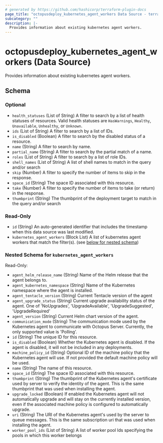 ```yaml
---
# generated by https://github.com/hashicorp/terraform-plugin-docs
page_title: "octopusdeploy_kubernetes_agent_workers Data Source - terraform-provider-octopusdeploy"
subcategory: ""
description: |-
  Provides information about existing kubernetes agent workers.
---
```


# octopusdeploy_kubernetes_agent_workers (Data Source)

Provides information about existing kubernetes agent workers.



<!-- schema generated by tfplugindocs -->
## Schema

### Optional

- `health_statuses` (List of String) A filter to search by a list of health statuses of resources. Valid health statuses are `HasWarnings`, `Healthy`, `Unavailable`, `Unhealthy`, or `Unknown`.
- `ids` (List of String) A filter to search by a list of IDs.
- `is_disabled` (Boolean) A filter to search by the disabled status of a resource.
- `name` (String) A filter to search by name.
- `partial_name` (String) A filter to search by the partial match of a name.
- `roles` (List of String) A filter to search by a list of role IDs.
- `shell_names` (List of String) A list of shell names to match in the query and/or search
- `skip` (Number) A filter to specify the number of items to skip in the response.
- `space_id` (String) The space ID associated with this resource.
- `take` (Number) A filter to specify the number of items to take (or return) in the response.
- `thumbprint` (String) The thumbprint of the deployment target to match in the query and/or search

### Read-Only

- `id` (String) An auto-generated identifier that includes the timestamp when this data source was last modified.
- `kubernetes_agent_workers` (Block List) A list of kubernetes agent workers that match the filter(s). (see [below for nested schema](#nestedblock--kubernetes_agent_workers))

<a id="nestedblock--kubernetes_agent_workers"></a>
### Nested Schema for `kubernetes_agent_workers`

Read-Only:

- `agent_helm_release_name` (String) Name of the Helm release that the agent belongs to.
- `agent_kubernetes_namespace` (String) Name of the Kubernetes namespace where the agent is installed.
- `agent_tentacle_version` (String) Current Tentacle version of the agent
- `agent_upgrade_status` (String) Current upgrade availability status of the agent. One of 'NoUpgrades', 'UpgradeAvailable', 'UpgradeSuggested', 'UpgradeRequired'
- `agent_version` (String) Current Helm chart version of the agent.
- `communication_mode` (String) The communication mode used by the Kubernetes agent to communicate with Octopus Server. Currently, the only supported value is 'Polling'.
- `id` (String) The unique ID for this resource.
- `is_disabled` (Boolean) Whether the Kubernetes agent is disabled. If the agent is disabled, it will not be included in any deployments.
- `machine_policy_id` (String) Optional ID of the machine policy that the Kubernetes agent will use. If not provided the default machine policy will be used.
- `name` (String) The name of this resource.
- `space_id` (String) The space ID associated with this resource.
- `thumbprint` (String) The thumbprint of the Kubernetes agent's certificate used by server to verify the identity of the agent. This is the same thumbprint that was used when installing the agent.
- `upgrade_locked` (Boolean) If enabled the Kubernetes agent will not automatically upgrade and will stay on the currently installed version, even if the associated machine policy is configured to automatically upgrade.
- `uri` (String) The URI of the Kubernetes agent's used by the server to queue messages. This is the same subscription uri that was used when installing the agent.
- `worker_pool_ids` (List of String) A list of worker pool Ids specifying the pools in which this worker belongs


